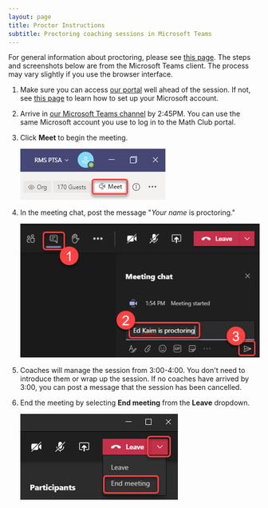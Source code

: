 ```yaml
---
layout: page
title: Proctor Instructions
subtitle: Proctoring coaching sessions in Microsoft Teams
---
```


For general information about proctoring, please see [this page](/parents). The steps and screenshots below are from the Microsoft Teams client.
The process may vary slightly if you use the browser interface.

1. Make sure you can access [our portal](https://rmsptsa.sharepoint.com/sites/MathClub) well ahead of the session. If not, see [this page](/portal) to learn how to set up your Microsoft account.

1. Arrive in <a href="https://teams.microsoft.com/l/channel/19%3a732a7f9358af4a37affd3f56a592fbee%40thread.tacv2/General?groupId=1820c33d-ed0b-4685-9f38-c1b24c841dad&tenantId=f2d61132-f6d6-42d2-b97f-caa2960fb0f7" target="_blank">our Microsoft Teams channel</a> by 2:45PM. You can use the same Microsoft account you use to log in to the Math Club portal.

1. Click **Meet** to begin the meeting.

    ![Starting a Teams meeting](/img/start-teams-meeting.png)

1. In the meeting chat, post the message "*Your name* is proctoring."

    ![Posting a Teams message](/img/post-teams-message.png)

1. Coaches will manage the session from 3:00-4:00. You don't need to introduce them or wrap up the session. If no coaches have arrived by 3:00, you can post a message that the session has been cancelled.

1. End the meeting by selecting **End meeting** from the **Leave** dropdown.

    ![Ending a Teams meeting](/img/end-teams-meeting.png)
